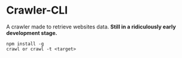 # Crawler-CLI

A crawler made to retrieve websites data.
__Still in a ridiculously early development stage.__

    npm install -g
    crawl or crawl -t <target>